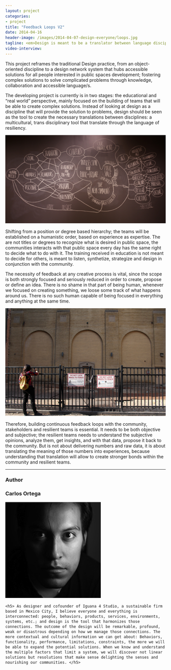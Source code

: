 ```yaml
---
layout: project
categories: 
- project
title: "Feedback Loops V2"
date: 2014-04-16
header-image: /images/2014-04-07-design-everyone/loops.jpg
tagline: <em>Design is meant to be a translator between language disciplines.</em>
video-interview: 
---
```


This project reframes the traditional Design practice, from an object-oriented discipline to a design network system that hubs accessible solutions for all people interested in public spaces development; fostering complex solutions to solve complicated problems through knowledge, collaboration and accessible language/s. 

The developing project is currently is in two stages: the educational and “real world” perspective, mainly focused on the building of teams that will be able to create complex solutions. Instead of looking at design as a discipline that will provide the solution to problems, design should be seen as the tool to create the necessary translations between disciplines: a multicultural, trans disciplinary tool that translate through the language of resiliency.

<p class="col-md-8"><img class="img-responsive img-rounded" src="/images/2014-04-07-design-everyone/sullivan.jpg" alt="Think Tank Mindmap"/></p>

Shifting from a position or degree based hierarchy; the teams will be established on a humanistic order, based on experience as expertise. The are not titles or degrees to recognize what is desired in public space, the communities interacts with that public space every day has the same right to decide what to do with it. The training received in education is not meant to decide for others, is meant to listen, synthetize, strategize and design in conjunction with the community. 

The necessity of feedback at any creative process is vital, since the scope is both strongly focused and seriously reduced in order to create, propose or define an idea. There is no shame in that part of being human, whenever we focused on creating something, we loose some track of what happens around us. There is no such human capable of being focused in everything and anything at the same time.

<p class="col-md-12"><img class="img-responsive img-rounded" src="/images/2014-04-07-design-everyone/10east.jpg" alt="Real World"/></p>

Therefore, building continuous feedback loops with the community, stakeholders and resilient teams is essential. It needs to be both objective and subjective; the resilient teams needs to understand the subjective opinions, analyze them, get insights, and with that data, propose it back to the community. But is not about delivering numbers and raw data, it is about translating the meaning of those numbers into experiences, because understanding that translation will allow to create stronger bonds within the community and resilient teams. 


---

### Author
	
<h3 class="">Carlos Ortega</h3>

<p class="pull-left col-md-3"><img class="img-responsive img-circle" src="/images/2014-04-07-design-everyone/carlos.jpg" alt="Carlos"/></p>

<p>

	<h5> As designer and cofounder of Iguana 4 Studio, a sustainable firm based in Mexico City, I believe everyone and everything is interconnected: people, behaviors, products, services, environments, systems, etc.; and design is the tool that harmonizes those connections. The outcome of the design will be remarkable, profound, weak or disastrous depending on how we manage those connections. The more contextual and cultural information we can get about: Behaviors, functionality, performance, limitations, constraints, the more we will be able to expand the potential solutions. When we know and understand the multiple factors that limit a system, we will discover not linear solutions but resolutions that make sense delighting the senses and nourishing our communities. </h5>

</p>